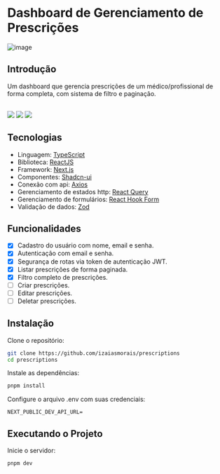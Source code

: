 # Dashboard de Gerenciamento de Prescrições

![image](https://github.com/user-attachments/assets/30663e26-ab91-4448-8af3-cd0a2e771f09)

## Introdução

Um dashboard que gerencia prescrições de um médico/profissional de forma completa, com sistema de filtro e paginação.

<div>
<br/>
<img src="https://img.shields.io/static/v1?label=LICENSE&message=MIT&color=2563EB&style=for-the-badge"/> <img src="https://img.shields.io/static/v1?label=STATUS&message=DEVELOPING&color=2563EB&style=for-the-badge"/> <img src="https://img.shields.io/static/v1?label=NODE&message=V20.11.1&color=2563EB&style=for-the-badge"/>
</div>

## Tecnologias

- Linguagem: [TypeScript](https://www.typescriptlang.org/)
- Biblioteca: [ReactJS](https://react.dev/)
- Framework: [Next.js](https://nextjs.org/)
- Componentes: [Shadcn-ui](https://ui.shadcn.com/)
- Conexão com api: [Axios](https://axios-http.com/docs/intro)
- Gerenciamento de estados http: [React Query](https://tanstack.com/query/latest/docs/framework/react/overview)
- Gerenciamento de formulários: [React Hook Form](https://www.react-hook-form.com/)
- Validação de dados: [Zod](https://zod.dev/)

## Funcionalidades

- [x] Cadastro do usuário com nome, email e senha.
- [x] Autenticação com email e senha.
- [x] Segurança de rotas via token de autenticação JWT.
- [x] Listar prescrições de forma paginada.
- [x] Filtro completo de prescrições.
- [ ] Criar prescrições.
- [ ] Editar prescrições.
- [ ] Deletar prescrições.

## Instalação

Clone o repositório:

```bash
git clone https://github.com/izaiasmorais/prescriptions
cd prescriptions
```

Instale as dependências:

```bash
pnpm install
```

Configure o arquivo .env com suas credenciais:

```env
NEXT_PUBLIC_DEV_API_URL=
```

## Executando o Projeto

Inicie o servidor:

```bash
pnpm dev
```
